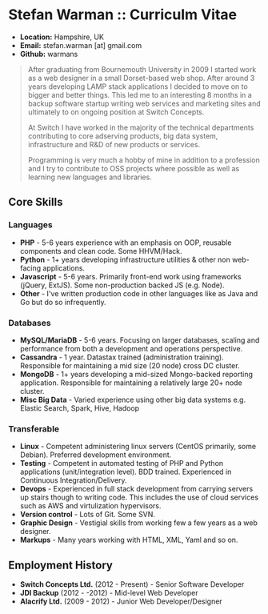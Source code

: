 Stefan Warman :: Curriculm Vitae
=============

* **Location:** Hampshire, UK
* **Email:** stefan.warman [at] gmail.com
* **Github:** warmans

> After graduating from Bournemouth University in 2009 I started work as a web designer in a small
> Dorset-based web shop. After around 3 years developing LAMP stack applications I decided to move on
> to bigger and better things. This led me to an interesting 8 months in a backup software startup writing
> web services and marketing sites and ultimately to on ongoing position at Switch Concepts.
>
> At Switch I have worked in the majority of the technical departments contributing to core adserving products,
> big data system, infrastructure and R&D of new products or services.
>
> Programming is very much a hobby of mine in addition to a profession and I try to contribute to OSS projects
> where possible as well as learning new languages and libraries.

Core Skills
------------

### Languages

* **PHP** - 5-6 years experience with an emphasis on OOP, reusable components and clean code. Some HHVM/Hack.
* **Python** - 1+ years developing infrastructure utilities & other non web-facing applications.
* **Javascript** - 5-6 years. Primarily front-end work using frameworks (jQuery, ExtJS). Some non-production backed JS (e.g. Node).
* **Other** - I've written production code in other languages like as Java and Go but do so infrequently.

### Databases

* **MySQL/MariaDB** - 5-6 years. Focusing on larger databases, scaling and performance from both a development and operations perspective.
* **Cassandra** - 1 year. Datastax trained (administration training). Responsible for maintaining a mid size (20 node) cross DC cluster.
* **MongoDB** - 1+ years developing a mid-sized Mongo-backed reporting application. Responsible for maintaining a relatively large 20+ node cluster.
* **Misc Big Data** - Varied experience using other big data systems e.g. Elastic Search, Spark, Hive, Hadoop

### Transferable

* **Linux** - Competent administering linux servers (CentOS primarily, some Debian). Preferred development environment.
* **Testing** - Competent in automated testing of PHP and Python applications (unit/integration level). BDD trained. Experienced in Continuous Integration/Delivery.
* **Devops** - Experienced in full stack development from carrying servers up stairs though to writing code. This includes the use of cloud services such as AWS and virtulization hypervisors.
* **Version control** - Lots of Git. Some SVN.
* **Graphic Design** - Vestigial skills from working few a few years as a web designer.
* **Markups** - Many years working with HTML, XML, Yaml and so on.

Employment History
------------------
* **Switch Concepts Ltd.** (2012 - Present) - Senior Software Developer
* **JDI Backup** (2012 - -2012) - Mid-level Web Developer
* **Alacrify Ltd.** (2009 - 2012)  - Junior Web Developer/Designer
